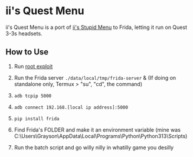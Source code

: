 # ii's Quest Menu
ii's Quest Menu is a port of [ii's Stupid Menu](https://github.com/iiDk-the-actual/iis.Stupid.Menu) to Frida, letting it run on Quest 3-3s headsets.

## How to Use
1. Run [root exploit](https://drive.iidk.online/src/Quest3-Root)
2. Run the Frida server `./data/local/tmp/frida-server` & (If doing on standalone only, Termux > "su", "cd", the command)
3. `adb tcpip 5000`
4. `adb connect 192.168.[local ip address]:5000`

5. `pip install frida`
6. Find Frida's FOLDER and make it an environment variable (mine was C:\Users\Grayson\AppData\Local\Programs\Python\Python313\Scripts\)

7. Run the batch script and go willy nilly in whatilly game you desilly
